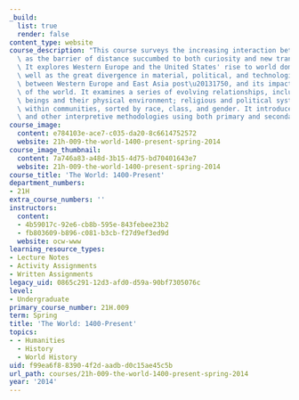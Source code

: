 ```yaml
---
_build:
  list: true
  render: false
content_type: website
course_description: "This course surveys the increasing interaction between communities,\
  \ as the barrier of distance succumbed to both curiosity and new transport technologies.\
  \ It explores Western Europe and the United States' rise to world dominance, as\
  \ well as the great divergence in material, political, and technological development\
  \ between Western Europe and East Asia post\u20131750, and its impact on the rest\
  \ of the world. It examines a series of evolving relationships, including human\
  \ beings and their physical environment; religious and political systems; and sub-groups\
  \ within communities, sorted by race, class, and gender. It introduces historical\
  \ and other interpretive methodologies using both primary and secondary source materials.\n"
course_image:
  content: e784103e-ace7-c035-da20-8c6614752572
  website: 21h-009-the-world-1400-present-spring-2014
course_image_thumbnail:
  content: 7a746a83-a48d-3b15-4d75-bd70401643e7
  website: 21h-009-the-world-1400-present-spring-2014
course_title: 'The World: 1400-Present'
department_numbers:
- 21H
extra_course_numbers: ''
instructors:
  content:
  - 4b59017c-92e6-cb8b-595e-843febee23b2
  - fb803609-b896-c081-b3cb-f27d9ef3ed9d
  website: ocw-www
learning_resource_types:
- Lecture Notes
- Activity Assignments
- Written Assignments
legacy_uid: 0865c291-12d3-afd0-d59a-90bf7305076c
level:
- Undergraduate
primary_course_number: 21H.009
term: Spring
title: 'The World: 1400-Present'
topics:
- - Humanities
  - History
  - World History
uid: f99ea6f8-8390-4f2d-aadb-d0c15ae45c5b
url_path: courses/21h-009-the-world-1400-present-spring-2014
year: '2014'
---
```

